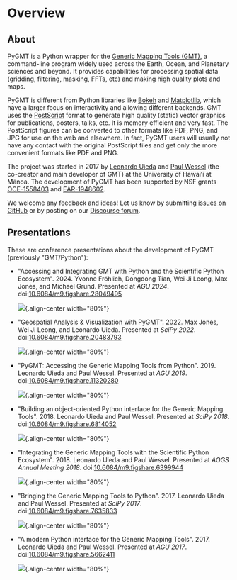# Overview

## About

PyGMT is a Python wrapper for the
[Generic Mapping Tools (GMT)](https://github.com/GenericMappingTools/gmt),
a command-line program widely used across the Earth, Ocean, and Planetary sciences and
beyond. It provides capabilities for processing spatial data (gridding, filtering,
masking, FFTs, etc) and making high quality plots and maps.

PyGMT is different from Python libraries like [Bokeh](https://bokeh.pydata.org/en/latest/)
and [Matplotlib](https://matplotlib.org/), which have a larger focus on interactivity
and allowing different backends. GMT uses the
[PostScript](https://en.wikipedia.org/wiki/PostScript) format to generate high quality
(static) vector graphics for publications, posters, talks, etc. It is memory efficient
and very fast. The PostScript figures can be converted to other formats like PDF, PNG,
and JPG for use on the web and elsewhere. In fact, PyGMT users will usually not have any
contact with the original PostScript files and get only the more convenient formats like
PDF and PNG.

The project was started in 2017 by [Leonardo Uieda](https://www.leouieda.com) and
[Paul Wessel](https://www.soest.hawaii.edu/wessel) (the co-creator and main developer of
GMT) at the University of Hawaiʻi at Mānoa. The development of PyGMT has been supported
by NSF grants [OCE-1558403](https://www.nsf.gov/awardsearch/showAward?AWD_ID=1558403)
and [EAR-1948602](https://www.nsf.gov/awardsearch/showAward?AWD_ID=1948602).

We welcome any feedback and ideas! Let us know by submitting
[issues on GitHub](https://github.com/GenericMappingTools/pygmt/issues) or by posting on
our [Discourse forum](https://forum.generic-mapping-tools.org/c/questions/pygmt-q-a).

## Presentations

These are conference presentations about the development of PyGMT (previously "GMT/Python"):

-   "Accessing and Integrating GMT with Python and the Scientific Python Ecosystem".
    2024.
	Yvonne Fröhlich, Dongdong Tian, Wei Ji Leong, Max Jones, and Michael Grund.
	Presented at *AGU 2024*.
	doi:[10.6084/m9.figshare.28049495](https://doi.org/10.6084/m9.figshare.28049495)

    ![](https://figshare.com/articles/presentation/PyGMT_Accessing_and_Integrating_GMT_with_Python_and_the_Scientific_Python_Ecosystem_AGU24_U12B-05_/28049495){.align-center width="80%"}

-   "Geospatial Analysis & Visualization with PyGMT".
    2022.
    Max Jones, Wei Ji Leong, and Leonardo Uieda.
    Presented at *SciPy 2022*.
    doi:[10.6084/m9.figshare.20483793](https://doi.org/10.6084/m9.figshare.20483793)

    ![](https://figshare.com/articles/presentation/Geospatial_analysis_and_visualization_with_PyGMT_SciPy_2022_/20483793){.align-center width="80%"}

-   "PyGMT: Accessing the Generic Mapping Tools from Python".
    2019.
    Leonardo Uieda and Paul Wessel.
    Presented at *AGU 2019*.
    doi:[10.6084/m9.figshare.11320280](https://doi.org/10.6084/m9.figshare.11320280)

    ![](https://figshare.com/articles/poster/Poster_PyGMT_Accessing_the_Generic_Mapping_Tools_from_Python/11320280){.align-center width="80%"}

-   "Building an object-oriented Python interface for the Generic Mapping Tools".
    2018.
    Leonardo Uieda and Paul Wessel.
    Presented at *SciPy 2018*.
    doi:[10.6084/m9.figshare.6814052](https://doi.org/10.6084/m9.figshare.6814052)

    ![](https://figshare.com/articles/presentation/Building_an_object-oriented_Python_interface_for_the_Generic_Mapping_Tools/6814052){.align-center width="80%"}

-   "Integrating the Generic Mapping Tools with the Scientific Python Ecosystem".
    2018.
    Leonardo Uieda and Paul Wessel.
    Presented at *AOGS Annual Meeting 2018*.
    doi:[10.6084/m9.figshare.6399944](https://doi.org/10.6084/m9.figshare.6399944)

    ![](https://figshare.com/articles/poster/Poster_Integrating_the_Generic_Mapping_Tools_with_the_Scientific_Python_Ecosystem/6399944){.align-center width="80%"}

-   "Bringing the Generic Mapping Tools to Python".
    2017.
    Leonardo Uieda and Paul Wessel.
    Presented at *SciPy 2017*.
    doi:[10.6084/m9.figshare.7635833](https://doi.org/10.6084/m9.figshare.7635833)

    ![](https://figshare.com/articles/presentation/Presentation_Bringing_the_Generic_Mapping_Tools_to_Python/7635833){.align-center width="80%"}

-   "A modern Python interface for the Generic Mapping Tools".
    2017.
    Leonardo Uieda and Paul Wessel.
    Presented at *AGU 2017*.
    doi:[10.6084/m9.figshare.5662411](https://doi.org/10.6084/m9.figshare.5662411)

    ![](https://figshare.com/articles/poster/Poster_A_modern_Python_interface_for_the_Generic_Mapping_Tools/5662411){.align-center width="80%"}
